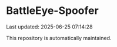 # BattleEye-Spoofer

Last updated: 2025-06-25 07:14:28

This repository is automatically maintained.
